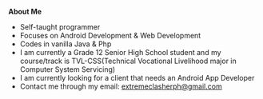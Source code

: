 **About Me**
- Self-taught programmer
- Focuses on Android Development & Web Development
- Codes in vanilla Java & Php
- I am currently a Grade 12 Senior High School student and my course/track is TVL-CSS(Technical Vocational Livelihood major in Computer System Servicing)
- I am currently looking for a client that needs an Android App Developer
- Contact me through my email: extremeclasherph@gmail.com 
